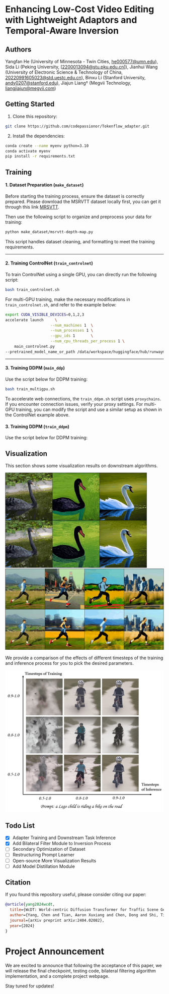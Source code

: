 ##

# **Enhancing Low-Cost Video Editing with Lightweight Adaptors and Temporal-Aware Inversion**

## Authors
Yangfan He (University of Minnesota - Twin Cities, [he000577@umn.edu](mailto:he000577@umn.edu)), Sida Li (Peking University, [2200013094@stu.pku.edu.cn]), Jianhui Wang (University of Electronic Science & Technology of China, [20220991605023@std.uestc.edu.cn](mailto:20220991605023@std.uestc.edu.cn)), Binxu Li (Stanford University, [andy0207@stanford.edu](mailto:andy0207@stanford.edu)), Jiajun Liang† (Megvii Technology, [liangjiajun@megvii.com](mailto:liangjiajun@megvii.com))
## Getting Started
1. Clone this repository:
```bash
git clone https://github.com/codepassionor/Tokenflow_adapter.git
```
2. Install the dependencies:
```bash
conda create --name myenv python=3.10
conda activate myenv
pip install -r requirements.txt
```

## Training

#### 1. **Dataset Preparation (`make_dataset`)**
Before starting the training process, ensure the dataset is correctly prepared. Please download the MSRVTT dataset locally first, you can get it through this link [MRSVTT]([https://drive.google.com/file/d/15bBcfrCxr27XpTABX8Oy7fn09QYs45Cq/view?usp=drive_link](mailto:https://drive.google.com/file/d/15bBcfrCxr27XpTABX8Oy7fn09QYs45Cq/view?usp=drive_link)).

Then use the following script to organize and preprocess your data for training:
```bash
python make_dataset/msrvtt-depth-map.py
```
This script handles dataset cleaning, and formatting to meet the training requirements.

---

#### 2. **Training ControlNet (`train_controlnet`)**
To train ControlNet using a single GPU, you can directly run the following script:

```bash
bash train_controlnet.sh
```
For multi-GPU training, make the necessary modifications in `train_controlnet.sh`, and refer to the example below:

```bash
export CUDA_VISIBLE_DEVICES=0,1,2,3
accelerate launch     \
                    --num_machines 1  \
                    --num_processes 1 \
                    --gpu_ids 1       \
                    --num_cpu_threads_per_process 1 \
    main_controlnet.py 
--pretrained_model_name_or_path /data/workspace/huggingface/hub/runwayml/stable-diffusion-v1-5        --rank 4  --train_batch_size 1  --mixed_precision no
```

---

#### 3. **Training DDPM (`main_ddp`)**
Use the script below for DDPM training:

```bash
bash train_multigpu.sh
```
To accelerate web connections, the `train_ddpm.sh` script uses `proxychains`. If you encounter connection issues, verify your proxy settings. For multi-GPU training, you can modify the script and use a similar setup as shown in the ControlNet example above.

#### 3. **Training DDPM (`train_ddpm`)**
Use the script below for DDPM training:

## Visualization
This section shows some visualization results on downstream algorithms.

<img src="./assert/output_1.gif" width = 450>
<img src="./assert/output_2.gif" width = 600>

We provide a comparison of the effects of different timesteps of the training and inference process for you to pick the desired parameters.

<img src="./assert/timestep.png" width = 600>


## Todo List

- [x] Adapter Training and Downstream Task Inference
- [x] Add Bilateral Filter Module to Inversion Process
- [ ] Secondary Optimization of Dataset
- [ ] Restructuring Prompt Learner
- [ ] Open-source More Visualization Results
- [ ] Add Model Distillation Module

## Citation

If you found this repository useful, please consider citing our paper:

```bibtex
@article{yang2024wcdt,
  title={WcDT: World-centric Diffusion Transformer for Traffic Scene Generation},
  author={Yang, Chen and Tian, Aaron Xuxiang and Chen, Dong and Shi, Tianyu and Heydarian, Arsalan},
  journal={arXiv preprint arXiv:2404.02082},
  year={2024}
}
```

# Project Announcement

We are excited to announce that following the acceptance of this paper, we will release the final checkpoint, testing code, bilateral filtering algorithm implementation, and a complete project webpage. 

Stay tuned for updates!

